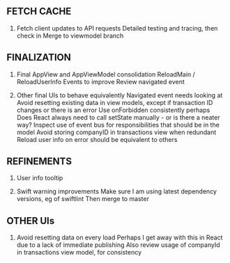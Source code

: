 FETCH CACHE
-----------
1. Fetch client updates to API requests
   Detailed testing and tracing, then check in
   Merge to viewmodel branch

FINALIZATION
-----------
1. Final AppView and AppViewModel consolidation
   ReloadMain / ReloadUserInfo Events to improve
   Review navigated event

2. Other final UIs to behave equivalently
   Navigated event needs looking at
   Avoid resetting existing data in view models, except if transaction ID changes or there is an error
   Use onForbidden consistently perhaps
   Does React always need to call setState manually - or is there a neater way?
   Inspect use of event bus for responsibilities that should be in the model
   Avoid storing companyID in transactions view when redundant
   Reload user info on error should be equivalent to others
   
REFINEMENTS
-----------
1. User info tooltip

2. Swift warning improvements
   Make sure I am using latest dependency versions, eg of swiftlint
   Then merge to master

OTHER UIs
---------
1. Avoid resetting data on every load
   Perhaps I get away with this in React due to a lack of immediate publishing
   Also review usage of companyId in transactions view model, for consistency
